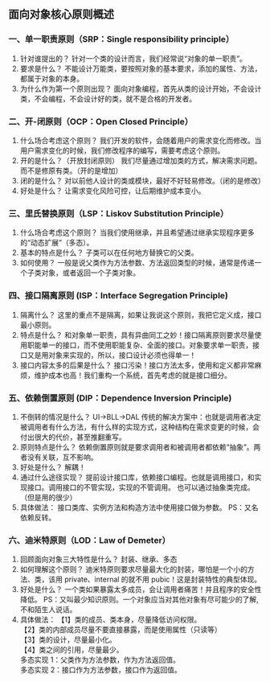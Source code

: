 ## 面向对象核心原则概述

### 一、单一职责原则（SRP：Single responsibility principle）

1. 针对谁提出的？
   针对一个类的设计而言，我们经常说“对象的单一职责”。
2. 要求是什么？
   不能设计万能类，要按照对象的基本要求，添加的属性、方法，都属于对象的本身。
3. 为什么作为第一个原则出现？
   面向对象编程，首先从类的设计开始，不会设计类，不会编程，不会设计好的类，就不是合格的开发者。

### 二、开-闭原则（OCP：Open Closed Principle）

1. 什么场合考虑这个原则？
   我们开发的软件，会随着用户的需求变化而修改。当用户需求变化的时候，我们修改程序的编写，需要考虑这个原则。
2. 开的是什么？（开放封闭原则）
   我们尽量通过增加类的方式，解决需求问题。而不是修原有类。（开的是增加）
3. 闭的是什么？
   对以前他人设计的类或模块，最好不好轻易修改。（闭的是修改）
4. 好处是什么？
   让需求变化风险可控，让后期维护成本变小。

### 三、里氏替换原则（LSP：Liskov Substitution Principle）

1. 什么场合考虑这个原则？
   当我们使用继承，并且希望通过继承实现程序更多的“动态扩展”（多态）。
2. 基本的特点是什么？
   子类可以在任何地方替换它的父类。
3. 如何使用？
   一般是说父类作为方法参数、方法返回类型的时候，通常是传递一个子类对象，或者返回一个子类对象。

### 四、接口隔离原则 (ISP：Interface Segregation Principle)

1. 隔离什么？
   这里的重点不是隔离，如果让我说这个原则，我把它定义成，接口最小原则。
2. 特点是什么？
   和对象单一职责，具有异曲同工之妙！接口隔离原则要求尽量使用职能单一的接口，而不使用职能复杂、全面的接口。对象要求单一职责，接口又是用对象来实现的，所以，接口设计必须也得单一！
3. 接口内容太多的后果是什么？
   接口污染！接口方法太多，使用和定义都非常麻烦，维护成本也高！我们重构一个系统，首先考虑的就是接口细分。

### 五、依赖倒置原则 (DIP：Dependence Inversion Principle)

1. 不倒转的情况是什么？
   UI->BLL->DAL
   传统的解决方案中：也就是调用者决定被调用者有什么方法，有什么样的实现方式，这种结构在需求变更的时候，会付出很大的代价，甚至推翻重写。
2. 原则特点是什么？
   依赖倒置原则就是要求调用者和被调用者都依赖“抽象”。两者没有关联，互不影响。
3. 好处是什么？
   解耦！
4. 通过什么途径实现？
   提前设计接口库，依赖接口编程。也就是调用接口，和实现接口。调用接口的不管实现，实现的不管调用。
   也可以通过抽象类完成。（但是用的很少）
5. 具体做法：
   接口类库、实例方法和构造方法中使用接口做为参数。
   PS：又名依赖反转。

### 六、迪米特原则（LOD：Law of Demeter）

1. 回顾面向对象三大特性是什么？
   封装、继承、多态
2. 如何理解这个原则？
   迪米特原则要求尽量最大化的封装，哪怕是一个小的方法、类，该用 private、internal 的就不用 pubic！这是封装特性的典型体现。
3. 好处是什么？
   一个类如果暴露太多成员，会让调用者痛苦！并且程序的安全性降低。
   PS：又叫最少知识原则。一个对象应当对其他对象有尽可能少的了解,不和陌生人说话。
4. 具体做法：
   【1】类的成员、类本身，尽量降低访问权限。  
   【2】类的内部成员尽量不要直接暴露，而是使用属性（只读等）  
   【3】类的设计，尽量最小化。  
   【4】类之间的引用，尽量最少。  
   多态实现 1：父类作为方法参数，作为方法返回值。  
   多态实现 2：接口作为方法参数，接口作为返回值。
